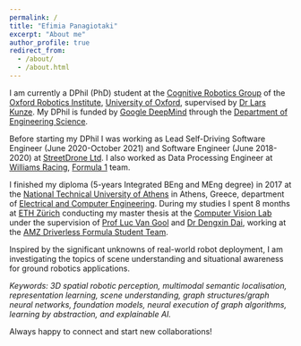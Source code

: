 ```yaml
---
permalink: /
title: "Efimia Panagiotaki"
excerpt: "About me"
author_profile: true
redirect_from: 
  - /about/
  - /about.html
---
```


I am currently a DPhil (PhD) student at the [Cognitive Robotics Group](https://ori.ox.ac.uk/labs/cognitive-robotics-group/) of the [Oxford Robotics Institute](https://ori.ox.ac.uk/), [University of Oxford](https://www.ox.ac.uk/), supervised by [Dr Lars Kunze](https://scholar.google.co.uk/citations?user=TLC0azYAAAAJ&hl=en). My DPhil is funded by [Google DeepMind](https://deepmind.google/) through the [Department of Engineering Science](https://eng.ox.ac.uk/). 

Before starting my DPhil I was working as Lead Self-Driving Software Engineer (June 2020-October 2021) and Software Engineer (June 2018-2020) at [StreetDrone Ltd](https://www.streetdrone.com/). I also worked as Data Processing Engineer at [Williams Racing](https://www.williamsf1.com/), [Formula 1](https://www.formula1.com/) team.

I finished my diploma (5-years Integrated BEng and MEng degree) in 2017 at the [National Technical University of Athens](https://www.ntua.gr/en/) in Athens, Greece, department of [Electrical and Computer Engineering](https://www.ece.ntua.gr/en). During my studies I spent 8 months at [ETH Zürich](https://ethz.ch/en.html) conducting my master thesis at the [Computer Vision Lab](https://vision.ee.ethz.ch/) under the supervision of [Prof Luc Van Gool](https://scholar.google.co.uk/citations?user=TwMib_QAAAAJ&hl=en) and [Dr Dengxin Dai](https://scholar.google.co.uk/citations?user=T51W57YAAAAJ&hl=en), working at the [AMZ Driverless Formula Student Team](https://www.amzracing.ch/en).

Inspired by the significant unknowns of real-world robot deployment, I am investigating the topics of scene understanding and situational awareness for ground robotics applications. 

*Keywords: 3D spatial robotic perception, multimodal semantic localisation, representation learning, scene understanding, graph structures/graph neural networks, foundation models, neural execution of graph algorithms, learning by abstraction, and explainable AI.*

Always happy to connect and start new collaborations!


